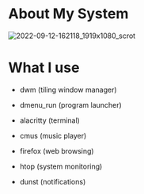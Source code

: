 
# About My System <a name="About"></a>

![2022-09-12-162118_1919x1080_scrot](https://user-images.githubusercontent.com/95656575/189678635-2648201a-6ee9-45d3-8a5a-aceabede92ff.png)

# What I use

- dwm (tiling window manager)
  
- dmenu_run (program launcher)
  
- alacritty (terminal)

- cmus (music player)
  
- firefox (web browsing)
  
- htop (system monitoring)
  
- dunst (notifications)
